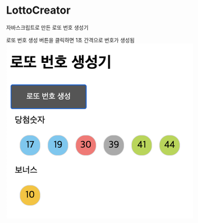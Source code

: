 # LottoCreator
자바스크립트로 만든 로또 번호 생성기  

로또 번호 생성 버튼을 클릭하면 1초 간격으로 번호가 생성됨  
<img src="https://github.com/coke250/LottoCreator/blob/master/%E1%84%89%E1%85%B3%E1%84%8F%E1%85%B3%E1%84%85%E1%85%B5%E1%86%AB%E1%84%89%E1%85%A3%E1%86%BA%202020-12-22%20%E1%84%8B%E1%85%A9%E1%84%92%E1%85%AE%209.31.32.png" width="800">
